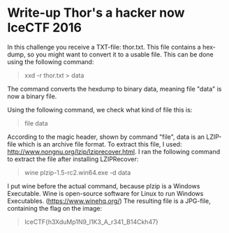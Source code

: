 # Write-up Thor's a hacker now IceCTF 2016

In this challenge you receive a TXT-file: thor.txt. This file contains a hex-dump, so you might want to convert it to a usable file.
This can be done using the following command:

> xxd -r thor.txt > data

The command converts the hexdump to binary data, meaning file "data" is now a binary file.

Using the following command, we check what kind of file this is:
> file data

According to the magic header, shown by command "file", data is an LZIP-file which is an archive file format. To extract this file, I used: http://www.nongnu.org/lzip/lziprecover.html.
I ran the following command to extract the file after installing LZIPRecover:

> wine plzip-1.5-rc2.win64.exe -d data

I put wine before the actual command, because plzip is a Windows Executable. Wine is open-source software for Linux to run Windows Executables. (https://www.winehq.org/)
The resulting file is a JPG-file, containing the flag on the image:
> IceCTF{h3XduMp1N9_l1K3_A_r341_B14Ckh47}
